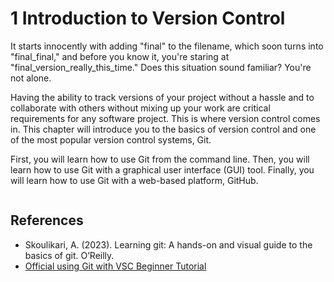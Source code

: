 # 1 Introduction to Version Control

It starts innocently with adding "final" to the filename, which soon turns into "final_final," and before you know it, you're staring at "final_version_really_this_time." Does this situation sound familiar? You're not alone.

Having the ability to track versions of your project without a hassle and to collaborate with others without mixing up your work are critical requirements for any software project. This is where version control comes in. This chapter will introduce you to the basics of version control and one of the most popular version control systems, Git.

First, you will learn how to use Git from the command line. Then, you will learn how to use Git with a graphical user interface (GUI) tool. Finally, you will learn how to use Git with a web-based platform, GitHub.

```{tableofcontents}
```

## References
- Skoulikari, A. (2023). Learning git: A hands-on and visual guide to the basics of git. O’Reilly.
- [Official using Git with VSC Beginner Tutorial](https://www.youtube.com/watch?v=i_23KUAEtUM)